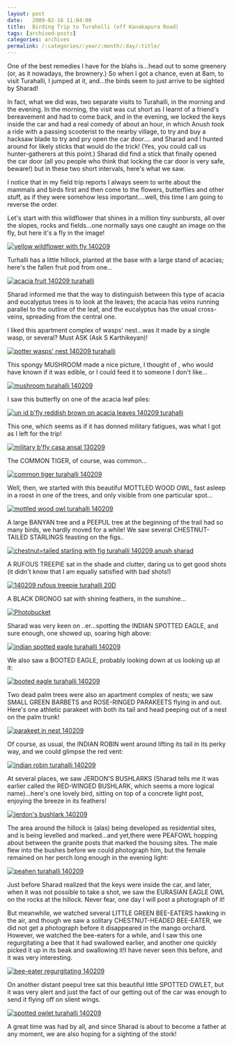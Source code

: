 ```yaml
---
layout: post
date:	2009-02-16 11:04:00
title:  Birding Trip to Turahalli (off Kanakapura Road)
tags: [archived-posts]
categories: archives
permalink: /:categories/:year/:month/:day/:title/
---
```

One of the best remedies I have for the blahs is...head out to some greenery (or, as it nowadays, the brownery.) So when I got a chance, even at 8am, to visit Turahalli, I jumped at it, and...the birds seem to just arrive to be sighted by Sharad!

In fact, what we did was, two separate visits to Turahalli, in the morning and the evening. In the morning, the visit was cut short as I learnt of a friend's bereavement and had to come back, and in the evening, we locked the keys inside the car and had a real comedy of about an hour, in which Anush took a ride with a passing scooterist to the nearby village, to  try and buy a hacksaw blade to try and pry open the car door.... and Sharad and I hunted around for likely sticks that would do the trick! (Yes, you could call us hunter-gatherers at this point.) Sharad did find a stick that finally opened the car door (all you people who think that locking the car door is very safe, beware!) but in these two short intervals, here's what we saw.

I notice that in my field trip reports I always seem to write about the mammals and birds first and then come to the flowers, butterflies and other stuff, as if they were somehow less important....well, this time I am going to reverse the order.

Let's start with this wildflower that shines in a million tiny sunbursts, all over the slopes, rocks and fields...one normally says one caught an image on the fly, but here it's a fly in the image!




<a href="http://s297.photobucket.com/albums/mm205/depontis/?action=view&current=IMG_4937.jpg" target="_blank"><img src="http://i297.photobucket.com/albums/mm205/depontis/IMG_4937.jpg" border="0" alt="yellow wildflower with fly 140209"></a>


<lj-cut text="lots of not-at-all-good photographs if you like">

Turhalli has a little hillock, planted at the base with a large stand of acacias;  here's the fallen fruit pod from one...

<a href="http://s297.photobucket.com/albums/mm205/depontis/?action=view&current=IMG_4922.jpg" target="_blank"><img src="http://i297.photobucket.com/albums/mm205/depontis/IMG_4922.jpg" border="0" alt="acacia fruit 140209 turahalli"></a>

Sharad informed me that the way to distinguish between this type of acacia and eucalyptus trees is to look at the leaves; the acacia has veins running parallel to the outline of the leaf, and the eucalyptus has the usual cross-veins, spreading from the central one.


I liked this apartment complex of wasps' nest...was it made by a single wasp, or several? Must ASK (Ask S Karthikeyan)!


<a href="http://s297.photobucket.com/albums/mm205/depontis/?action=view&current=IMG_7411-1.jpg" target="_blank"><img src="http://i297.photobucket.com/albums/mm205/depontis/IMG_7411-1.jpg" border="0" alt="potter wasps' nest 140209 turahalli"></a>

This spongy MUSHROOM made a nice picture, I thought of <LJ user="asakiyume">, who would have known if it was edible, or I could feed it to someone I don't like...


<a href="http://s297.photobucket.com/albums/mm205/depontis/?action=view&current=IMG_7413.jpg" target="_blank"><img src="http://i297.photobucket.com/albums/mm205/depontis/IMG_7413.jpg" border="0" alt="mushroom turahalli 140209"></a>

I saw this butterfly on one of the acacia leaf piles:



<a href="http://s297.photobucket.com/albums/mm205/depontis/?action=view&current=IMG_4920-1.jpg" target="_blank"><img src="http://i297.photobucket.com/albums/mm205/depontis/IMG_4920-1.jpg" border="0" alt="un id b'fly reddish brown on acacia leaves 140209 turahalli"></a>

This one, which seems as if it has donned military fatigues, was what I got as I left for the trip!


<a href="http://s297.photobucket.com/albums/mm205/depontis/?action=view&current=IMG_7396-1.jpg" target="_blank"><img src="http://i297.photobucket.com/albums/mm205/depontis/IMG_7396-1.jpg" border="0" alt="military b'fly casa ansal 130209"></a>


The COMMON TIGER, of course, was common...

<a href="http://s297.photobucket.com/albums/mm205/depontis/?action=view&current=IMG_4928.jpg" target="_blank"><img src="http://i297.photobucket.com/albums/mm205/depontis/IMG_4928.jpg" border="0" alt="common tiger turahalli 140209"></a>

Well, then, we started with this beautiful MOTTLED WOOD OWL, fast asleep in a roost in one of the trees, and only visible from one particular spot...

<a href="http://s297.photobucket.com/albums/mm205/depontis/?action=view&current=IMG_4917.jpg" target="_blank"><img src="http://i297.photobucket.com/albums/mm205/depontis/IMG_4917.jpg" border="0" alt="mottled wood owl turahalli 140209"></a>

A large BANYAN tree and a PEEPUL tree at the beginning of the trail had so many birds, we hardly moved for a while! We saw several CHESTNUT-TAILED STARLINGS feasting on the figs..


<a href="http://s297.photobucket.com/albums/mm205/depontis/?action=view&current=IMG_4942.jpg" target="_blank"><img src="http://i297.photobucket.com/albums/mm205/depontis/IMG_4942.jpg" border="0" alt="chestnut=tailed starling with fig turahalli 140209 anush sharad"></a>

A RUFOUS TREEPIE sat in the shade and clutter, daring us to get good shots (it didn't know that I am equally satisfied with bad shots!)

<a href="http://s297.photobucket.com/albums/mm205/depontis/?action=view&current=IMG_4948.jpg" target="_blank"><img src="http://i297.photobucket.com/albums/mm205/depontis/IMG_4948.jpg" border="0" alt="140209 rufous treepie turahalli 20D"></a>

A BLACK DRONGO sat with shining feathers, in the sunshine...

<a href="http://s297.photobucket.com/albums/mm205/depontis/?action=view&current=IMG_4926.jpg" target="_blank"><img src="http://i297.photobucket.com/albums/mm205/depontis/IMG_4926.jpg" border="0" alt="Photobucket"></a>

Sharad was very keen on ..er...spotting the INDIAN SPOTTED EAGLE, and sure enough, one showed up, soaring high above:


<a href="http://s297.photobucket.com/albums/mm205/depontis/?action=view&current=IMG_4932.jpg" target="_blank"><img src="http://i297.photobucket.com/albums/mm205/depontis/IMG_4932.jpg" border="0" alt="indian spotted eagle turahalli 140209"></a>


We also saw a BOOTED EAGLE, probably looking down at us looking up at it:

<a href="http://s297.photobucket.com/albums/mm205/depontis/?action=view&current=IMG_4954.jpg" target="_blank"><img src="http://i297.photobucket.com/albums/mm205/depontis/IMG_4954.jpg" border="0" alt="booted eagle turahalli 140209"></a>

Two dead palm trees were also an apartment complex of nests; we saw SMALL GREEN BARBETS and ROSE-RINGED PARAKEETS flying in and out. Here's one athletic parakeet with both its tail and head peeping out of a nest on the palm trunk!


<a href="http://s297.photobucket.com/albums/mm205/depontis/?action=view&current=IMG_4960.jpg" target="_blank"><img src="http://i297.photobucket.com/albums/mm205/depontis/IMG_4960.jpg" border="0" alt="parakeet in nest 140209"></a>

Of course, as usual, the INDIAN ROBIN went around lifting its tail in its perky way, and we could glimpse the red vent:


<a href="http://s297.photobucket.com/albums/mm205/depontis/?action=view&current=IMG_4962.jpg" target="_blank"><img src="http://i297.photobucket.com/albums/mm205/depontis/IMG_4962.jpg" border="0" alt="indian robin turahalli 140209"></a>

At several places, we saw JERDON'S BUSHLARKS (Sharad tells me it was earlier called the RED-WINGED BUSHLARK, which seems a more logical name)...here's one lovely bird, sitting on top of a concrete light post, enjoying the breeze in its feathers!


<a href="http://s297.photobucket.com/albums/mm205/depontis/?action=view&current=IMG_4970.jpg" target="_blank"><img src="http://i297.photobucket.com/albums/mm205/depontis/IMG_4970.jpg" border="0" alt="jerdon's bushlark 140209"></a>

The area around the hillock is (alas) being developed as residential sites, and is being levelled and marked...and yet,there were PEAFOWL hopping about between the granite posts that marked the housing sites. The male flew into the bushes before we could photograph him, but the female remained on her perch long enough in the evening light:


<a href="http://s297.photobucket.com/albums/mm205/depontis/?action=view&current=IMG_4996.jpg" target="_blank"><img src="http://i297.photobucket.com/albums/mm205/depontis/IMG_4996.jpg" border="0" alt="peahen turahalli 140209"></a>

Just before Sharad realized that the keys were inside the car, and later, when it was not possible to take a shot, we saw the EURASIAN EAGLE OWL on the rocks at the hillock. Never fear, one day I will post a photograph of it!

But meanwhile, we watched several LITTLE GREEN BEE-EATERS hawking in the air, and though we saw a solitary CHESTNUT-HEADED BEE-EATER, we did not get a photograph before it disappeared in the mango orchard. However, we watched the bee-eaters for a while, and I saw this one regurgitating a bee that it had swallowed earlier, and another one quickly picked it up in its beak and swallowing it!I have never seen this before, and it was very interesting.

<a href="http://s297.photobucket.com/albums/mm205/depontis/?action=view&current=IMG_4992-2.jpg" target="_blank"><img src="http://i297.photobucket.com/albums/mm205/depontis/IMG_4992-2.jpg" border="0" alt="bee-eater regurgitating 140209"></a>

</lj-cut>

On another distant peepul tree sat this beautiful little SPOTTED OWLET, but it was very alert and just the fact of our getting out of the car was enough to send it flying off on silent wings.


<a href="http://s297.photobucket.com/albums/mm205/depontis/?action=view&current=IMG_4998.jpg" target="_blank"><img src="http://i297.photobucket.com/albums/mm205/depontis/IMG_4998.jpg" border="0" alt="spotted owlet turahalli 140209"></a>


A great time was had by all, and since Sharad is about to become a father at any moment, we are also hoping for a sighting of the stork!
